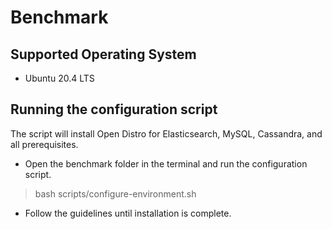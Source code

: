 # Benchmark

## Supported Operating System

* Ubuntu 20.4 LTS

## Running the configuration script

The script will install Open Distro for Elasticsearch, MySQL, Cassandra, and all prerequisites.

* Open the benchmark folder in the terminal and run the configuration script.

> bash scripts/configure-environment.sh

* Follow the guidelines until installation is complete. 

